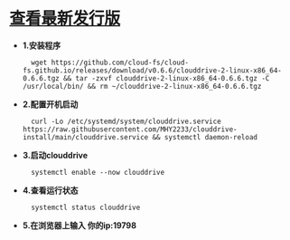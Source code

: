 # [查看最新发行版](https://github.com/cloud-fs/cloud-fs.github.io/releases)

- **1.安装程序**

        wget https://github.com/cloud-fs/cloud-fs.github.io/releases/download/v0.6.6/clouddrive-2-linux-x86_64-0.6.6.tgz && tar -zxvf clouddrive-2-linux-x86_64-0.6.6.tgz -C /usr/local/bin/ && rm ~/clouddrive-2-linux-x86_64-0.6.6.tgz

- **2.配置开机启动**
    
        curl -Lo /etc/systemd/system/clouddrive.service https://raw.githubusercontent.com/MHY2233/clouddrive-install/main/clouddrive.service && systemctl daemon-reload

- **3.启动clouddrive**

        systemctl enable --now clouddrive

- **4.查看运行状态**

        systemctl status clouddrive

- **5.在浏览器上输入 你的ip:19798**
